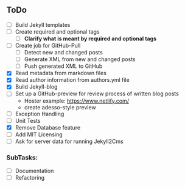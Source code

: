## ToDo

- [ ] Build Jekyll templates
- [ ] Create required and optional tags
   - [ ] **Clarify what is meant by required and optional tags**
- [ ] Create job for GitHub-Pull
  - [ ] Detect new and changed posts
  - [ ] Generate XML from new and changed posts
  - [ ] Push generated XML to GitHub
- [x] Read metadata from markdown files
- [x] Read author information from authors.yml file
- [x] Build Jekyll-blog 
- [ ] Set up a GitHub-preview for review process of written blog posts
  - Hoster example: https://www.netlify.com/
  - create adesso-style preview
- [ ] Exception Handling
- [ ] Unit Tests
- [x] Remove Database feature
- [ ] Add MIT Licensing
- [ ] Ask for server data for running Jekyll2Cms
  
### SubTasks:
- [ ] Documentation
- [ ] Refactoring
